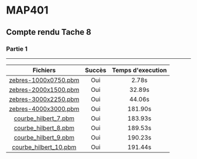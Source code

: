 # MAP401
## Compte rendu Tache 8

### Partie 1
___

| Fichiers | Succès | Temps d'execution |
|:---:|:---:|:---:|
| [zebres-1000x0750.pbm](img/zebres-1000x0750.pbm) | Oui | 2.78s |
| [zebres-2000x1500.pbm](img/zebres-2000x1500.pbm) | Oui | 32.89s |
| [zebres-3000x2250.pbm](img/zebres-3000x2250.pbm) | Oui | 44.06s |
| [zebres-4000x3000.pbm](img/zebres-4000x3000.pbm) | Oui | 181.90s |
| [courbe_hilbert_7.pbm](img/courbe_hilbert_7.pbm) | Oui | 183.93s |
| [courbe_hilbert_8.pbm](img/courbe_hilbert_8.pbm) | Oui | 189.53s |
| [courbe_hilbert_9.pbm](img/courbe_hilbert_9.pbm) | Oui | 190.23s |
| [courbe_hilbert_10.pbm](img/courbe_hilbert_10.pbm) | Oui | 191.44s |
